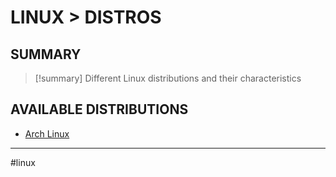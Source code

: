 # LINUX > DISTROS

## SUMMARY
> [!summary]
> Different Linux distributions and their characteristics

## AVAILABLE DISTRIBUTIONS

- [Arch Linux](linux_archlinux.md)

- - -
#linux 